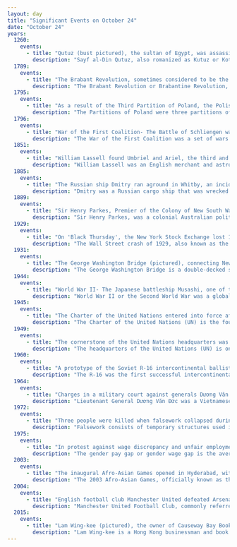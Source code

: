 ```yaml
---
layout: day
title: "Significant Events on October 24"
date: "October 24"
years:
  1260:
    events:
      - title: "Qutuz (bust pictured), the sultan of Egypt, was assassinated and replaced by fellow Mamluk leader Baybars."
        description: "Sayf al-Din Qutuz, also romanized as Kutuz or Kotuz and fully al-Malik al-Muẓaffar Sayf ad-Dīn Quṭuz, was the Mamluk Sultan of Egypt. He reigned as Sultan for less than a year, from 1259 until his assassination in 1260, but served as the de facto ruler for two decades."
  1789:
    events:
      - title: "The Brabant Revolution, sometimes considered to be the first expression of Belgian nationalism, began with the invasion of the Austrian Netherlands by an émigré army from the Dutch Republic."
        description: "The Brabant Revolution or Brabantine Revolution, sometimes referred to as the Belgian Revolution of 1789–1790 in older writing, was an armed insurrection that occurred in the Austrian Netherlands between October 1789 and December 1790. The revolution, which occurred at the same time as revolutions in France and Liège, led to the brief overthrow of Habsburg rule and the proclamation of a short-lived polity, the United Belgian States."
  1795:
    events:
      - title: "As a result of the Third Partition of Poland, the Polish–Lithuanian Commonwealth ceased to exist as an independent state, with its territory divided between Austria, Prussia, and Russia."
        description: "The Partitions of Poland were three partitions of the Polish–Lithuanian Commonwealth that took place toward the end of the 18th century and ended the existence of the state, resulting in the elimination of sovereign Poland and Lithuania for 123 years. The partitions were conducted by the Habsburg monarchy, the Kingdom of Prussia, and the Russian Empire, which divided up the Commonwealth lands among themselves progressively in the process of territorial seizures and annexations."
  1796:
    events:
      - title: "War of the First Coalition- The Battle of Schliengen was fought between the French and Austrian armies, who both claimed victory."
        description: "The War of the First Coalition was a set of wars that several European powers fought between 1792 and 1797, initially against the constitutional Kingdom of France and then the French Republic that succeeded it. They were only loosely allied and fought without much apparent coordination or agreement; each power had its eye on a different part of France it wanted to appropriate after a French defeat, which never occurred."
  1851:
    events:
      - title: "William Lassell found Umbriel and Ariel, the third and fourth Uranian moons to be discovered."
        description: "William Lassell was an English merchant and astronomer. He is remembered for his improvements to the reflecting telescope and his ensuing discoveries of four planetary satellites."
  1885:
    events:
      - title: "The Russian ship Dmitry ran aground in Whitby, an incident that inspired the arrival of Count Dracula to England in Bram Stoker's 1897 novel."
        description: "Dmitry was a Russian cargo ship that was wrecked at Whitby, England, in 1885. The vessel had been travelling from Antwerp, Belgium, to Newcastle-upon-Tyne, England, when she sought safe harbour in Whitby during a gale on 24 October. She escaped rocks outside the harbour but drifted onto a sand bar and was wrecked there the following day. The wreck came to the attention of author Bram Stoker during a visit to the town in 1890 and served as the inspiration for the Demeter in his gothic horror novel Dracula."
  1889:
    events:
      - title: "Sir Henry Parkes, Premier of the Colony of New South Wales, gave a speech in which he called for the federation of the six Australian colonies."
        description: "Sir Henry Parkes, was a colonial Australian politician and the longest-serving non-consecutive premier of the Colony of New South Wales, the present-day state of New South Wales in the Commonwealth of Australia. He has been referred to as the 'Father of Federation' due to his early promotion for the federation of the six colonies of Australia, as an early critic of British convict transportation and as a proponent for the expansion of the Australian continental rail network."
  1929:
    events:
      - title: "On 'Black Thursday', the New York Stock Exchange lost 11 percent of its value at the opening bell on very heavy trading, marking the beginning of the Great Depression."
        description: "The Wall Street crash of 1929, also known as the Great Crash, was a major stock market crash in the United States which began in late October 1929 with a sharp decline in prices on the New York Stock Exchange (NYSE) and ended in mid-November. The crash began a rapid erosion of confidence in the U.S. banking system and marked the beginning of the worldwide Great Depression, which lasted until 1939; it is thus considered the most devastating in the country's history. It is most associated with October 24, 1929, known as 'Black Thursday', when a record 12.9 million shares were traded on the NYSE in a single day, and October 29, 1929, known as 'Black Tuesday', when about 16.4 million shares were traded."
  1931:
    events:
      - title: "The George Washington Bridge (pictured), connecting New York City to Fort Lee, New Jersey, and today the world's busiest motor-vehicle bridge, was dedicated."
        description: "The George Washington Bridge is a double-decked suspension bridge spanning the Hudson River, connecting Fort Lee in Bergen County, New Jersey, with the Washington Heights neighborhood of Manhattan, New York City. It is named after George Washington, a Founding Father of the United States and the country's first president. The George Washington Bridge is the world's busiest motor vehicle bridge, carrying a traffic volume of over 104 million vehicles in 2019, and is the world's only suspension bridge with 14 vehicular lanes."
  1944:
    events:
      - title: "World War II- The Japanese battleship Musashi, one of the heaviest and most powerfully armed ever constructed, was sunk by American aircraft during the Battle of Leyte Gulf."
        description: "World War II or the Second World War was a global conflict between two coalitions- the Allies and the Axis powers. Nearly all of the world's countries participated, with many nations mobilising all resources in pursuit of total war. Tanks and aircraft played major roles, enabling the strategic bombing of cities and delivery of the first and only nuclear weapons ever used in war. World War II was the deadliest conflict in history, resulting in 70 to 85 million deaths, more than half of which were civilians. Millions died in genocides, including the Holocaust, and by massacres, starvation, and disease. After the Allied victory, Germany, Austria, Japan, and Korea were occupied, and German and Japanese leaders were tried for war crimes."
  1945:
    events:
      - title: "The Charter of the United Nations entered into force after being ratified by the five permanent members of the Security Council and a majority of the other signatories."
        description: "The Charter of the United Nations (UN) is the foundational treaty of the United Nations. It establishes the purposes, governing structure, and overall framework of the UN system, including its six principal organs- the Secretariat, the General Assembly, the Security Council, the Economic and Social Council, the International Court of Justice, and the Trusteeship Council."
  1949:
    events:
      - title: "The cornerstone of the United Nations headquarters was laid in New York City."
        description: "The headquarters of the United Nations (UN) is on 17 to 18 acres of grounds in the Turtle Bay neighborhood of Midtown Manhattan in New York City. It borders First Avenue to the west, 42nd Street to the south, 48th Street to the north, and the East River to the east. Completed in 1952, the complex consists of several structures, including the Secretariat, Conference, and General Assembly buildings, and the Dag Hammarskjöld Library. The complex was designed by a board of architects led by Wallace Harrison and built by the architectural firm Harrison & Abramovitz, with final projects developed by Oscar Niemeyer and Le Corbusier. The term Turtle Bay is occasionally used as a metonym for the UN headquarters or for the United Nations as a whole."
  1960:
    events:
      - title: "A prototype of the Soviet R-16 intercontinental ballistic missile exploded on the launch pad at the Baikonur Cosmodrome in the Kazakh SSR."
        description: "The R-16 was the first successful intercontinental ballistic missile deployed by the Soviet Union. In the West it was known by the NATO reporting name SS-7 Saddler, and within Russia, it carried the GRAU index 8K64."
  1964:
    events:
      - title: "Charges in a military court against generals Dương Văn Đức and Lâm Văn Phát of leading a coup attempt against South Vietnamese leader Nguyễn Khánh, were dropped.."
        description: "Lieutenant General Dương Văn Đức was a Vietnamese army officer. He is best known for leading a coup attempt against General Nguyễn Khánh on 14 September 1964. He was a supporter of the Đại Việt Quốc Dân Đảng, a Roman Catholic political movement."
  1972:
    events:
      - title: "Three people were killed when falsework collapsed during the construction of the Loddon Bridge in Berkshire, leading to reform of construction practices in the UK."
        description: "Falsework consists of temporary structures used in construction to support a permanent structure until its construction is sufficiently advanced to support itself. For arches, this is specifically called centering. Falsework includes temporary support structures for formwork used to mold concrete in the construction of buildings, bridges, and elevated roadways."
  1975:
    events:
      - title: "In protest against wage discrepancy and unfair employment practices, 90 percent of Iceland's female population went on strike for a day."
        description: "The gender pay gap or gender wage gap is the average difference between the remuneration for men and women who are employed. Women are generally found to be paid less than men. There are two distinct measurements of the pay gap- non-adjusted versus adjusted pay gap. The latter typically takes into account differences in hours worked, occupations chosen, education and job experience. In other words, the adjusted values represent how much women and men make for the same work, while the non-adjusted values represent how much the average man and woman make in total. In the United States, for example, the non-adjusted average woman's annual salary is 79–83% of the average man's salary, compared to 95–99% for the adjusted average salary. The reasons for the gap link to legal, social and economic factors. These include having children, parental leave, gender discrimination and gender norms. Additionally, the consequences of the gender pay gap surpass individual grievances, leading to reduced economic output, lower pensions for women, and fewer learning opportunities."
  2003:
    events:
      - title: "The inaugural Afro-Asian Games opened in Hyderabad, with 2,040 athletes from 96 nations competing."
        description: "The 2003 Afro-Asian Games, officially known as the First Afro-Asian Games or I Afro-Asian Games and unofficially known as the Inaugural Afro-Asian Games, was a major international multi-sport event held in Hyderabad, India, from 24 October to 1 November 2003."
  2004:
    events:
      - title: "English football club Manchester United defeated Arsenal 2–0 in the Battle of the Buffet, ending their rival's record-breaking unbeaten run."
        description: "Manchester United Football Club, commonly referred to as Man United, is a professional football club based in Old Trafford, Greater Manchester, England. They compete in the Premier League, the top tier of English football. Nicknamed the Red Devils, they were founded as Newton Heath LYR Football Club in 1878, but changed their name to Manchester United in 1902. After a spell playing in Clayton, Manchester, the club moved to their current stadium, Old Trafford, in 1910."
  2015:
    events:
      - title: "Lam Wing-kee (pictured), the owner of Causeway Bay Books in Hong Kong, known for publishing political books banned in mainland China, was abducted by Chinese authorities."
        description: "Lam Wing-kee is a Hong Kong businessman and book seller. He is the owner of Causeway Bay Books in Taipei, a book store first located in Causeway Bay in Hong Kong and most well known for its provision of politically related publications. In late 2015, he went missing along with four other staff members of the book store, sparking international concern."
---
```

